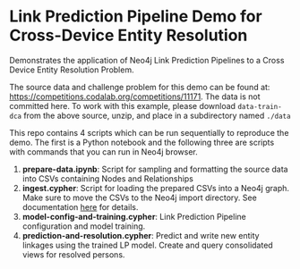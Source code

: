 # Link Prediction Pipeline Demo for Cross-Device Entity Resolution
Demonstrates the application of Neo4j Link Prediction Pipelines to a Cross Device 
Entity Resolution Problem.

The source data and challenge problem for this demo can be found at: 
https://competitions.codalab.org/competitions/11171. The data is not committed here.
To work with this example, please download `data-train-dca` from the above source, unzip,
and place in a subdirectory named `./data`

This repo contains 4 scripts which can be run sequentially to reproduce the demo. The first is a Python notebook and
the following three are scripts with commands that you can run in Neo4j browser.

1. __prepare-data.ipynb__: Script for sampling and formatting the source data into CSVs containing Nodes and Relationships
2. __ingest.cypher__: Script for loading the prepared CSVs into a Neo4j graph. Make sure to move the CSVs to the
Neo4j import directory.  See documentation [here](https://neo4j.com/developer/guide-import-csv/#_reading_csv_files) 
for details. 
3. __model-config-and-training.cypher__: Link Prediction Pipeline configuration and model training. 
4. __prediction-and-resolution.cypher__: Predict and write new entity linkages using the trained LP model.
Create and query consolidated views for resolved persons.
